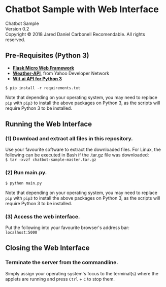 # Chatbot Sample with Web Interface
Chatbot Sample  
Version 0.2  
Copyright &copy; 2018 Jared Daniel Carbonell Recomendable. All rights reserved.

## Pre-Requisites (Python 3)
* [**Flask Micro Web Framework**](http://flask.pocoo.org/)
* [**Weather-API**](https://developer.yahoo.com/weather/), from Yahoo Developer Network
* [**Wit.ai API for Python 3**](https://github.com/wit-ai/pywit)

```
$ pip install -r requirements.txt
```
Note that depending on your operating system, you may need to replace `pip` with `pip3` to install the above packages on Python 3, as the scripts will require Python 3 to be installed.

## Running the Web Interface

### (1) Download and extract all files in this repository.  
Use your favourite software to extract the downloaded files. For Linux, the following can be executed in Bash if the .tar.gz file was downloaded:  
```$ tar -xvzf chatbot-sample-master.tar.gz```

### (2) Run main.py.
```
$ python main.py
```
Note that depending on your operating system, you may need to replace `pip` with `pip3` to install the above packages on Python 3, as the scripts will require Python 3 to be installed.

### (3) Access the web interface.  
Put the following into your favourite browser's address bar:  
```localhost:5000 ```

## Closing the Web Interface

### Terminate the server from the commandline.
Simply assign your operating system's focus to the terminal(s) where the applets are running and press `Ctrl` + `C` to stop them.
